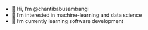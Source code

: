 - 👋 Hi, I’m @chantibabusambangi
- 👀 I’m interested in machine-learning and data science
- 🌱 I’m currently learning software development

<!---
chantibabusambangi/chantibabusambangi is a ✨ special ✨ repository because its `README.md` (this file) appears on your GitHub profile.
You can click the Preview link to take a look at your changes.
--->
